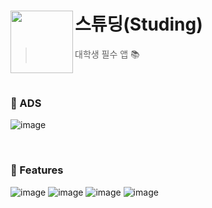 # 스튜딩(Studing) <img src="https://github.com/user-attachments/assets/73065f0f-d023-48c6-adeb-15fb960e4e45" align=left width=100>
> 대학생 필수 앱 📚


<br>

### 💭 ADS

![image](https://github.com/user-attachments/assets/975dbcb5-6f1d-45bc-8370-2e867515fcca)




<br>

### 📍 Features
![image](https://github.com/user-attachments/assets/2e0cc1c3-0cd6-450d-ba73-99b139babdcc)
![image](https://github.com/user-attachments/assets/6a6360bb-04aa-4181-a2a1-5879de340632)
![image](https://github.com/user-attachments/assets/7c5f3602-2918-4b28-b80c-4be702060e54)
![image](https://github.com/user-attachments/assets/67b4fa88-fa7f-42e7-8ea5-a0e2a78c7c0f)





<br>

<!-- ### 🎞️ Demo Video -->

<br>

<!-- ### 🙌 Contributors -->
